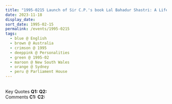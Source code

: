 ```yaml
---
title: "1995-0215 Launch of Sir C.P.'s book Lal Bahadur Shastri: A Life of Truth in Politics, Theatrette and Offices of Mr. Ian Armstrong (Deputy Premier and leader of the NSW branch of the National Party), Parliament House, 6 Macquaire Street, Sydney, New South Wales, Australia"
date: 2023-11-18
display_date: 
sort_date: 1995-02-15
permalink: /events/1995-0215
tags:
  - blue @ English
  - brown @ Australia
  - crimson @ 1995
  - deeppink @ Personalities
  - green @ 1995-02
  - maroon @ New South Wales
  - orange @ Sydney
  - peru @ Parliament House
---
```


<br>

<wave-list>
  <list-title color="DarkSeaGreen" width="55">Key Quotes</list-title>
  <list-item color="BlanchedAlmond" width="280"><b>Q1:</b> <i></i></list-item>
  <list-item color="Lavender" width="280"><b>Q2:</b> <i></i></list-item>
</wave-list>

<br>

<wave-list>
  <list-title color="DarkSeaGreen" width="55">Comments</list-title>
  <list-item color="BlanchedAlmond" width="280"><b>C1:</b> <i></i></list-item>
  <list-item color="Lavender" width="280"><b>C2:</b> <i></i></list-item>
</wave-list>